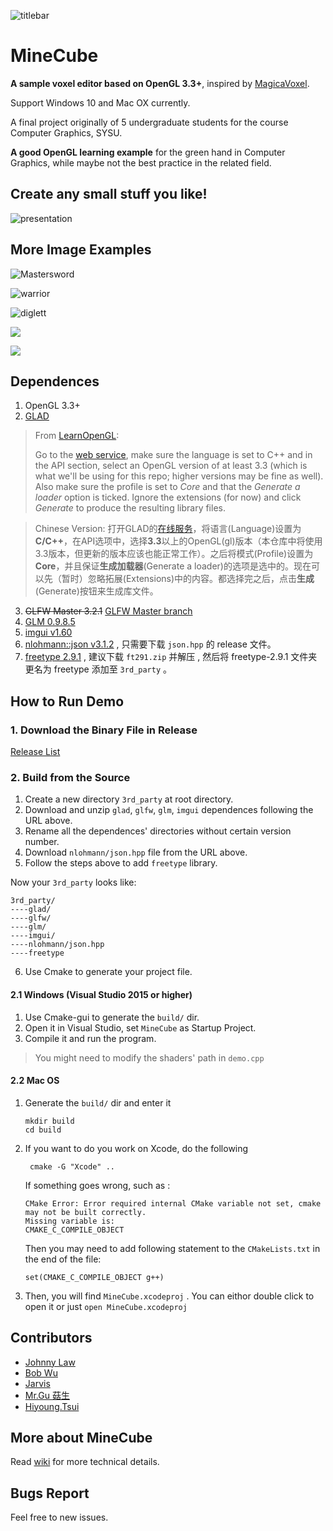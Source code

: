 ![titlebar](./docs/imgs/titlebar.jpg)

# MineCube

**A sample voxel editor based on OpenGL 3.3+**, inspired by [MagicaVoxel](https://ephtracy.github.io/).

Support Windows 10 and Mac OX currently.

A final project originally of 5 undergraduate students for the course Computer Graphics, SYSU.

**A good OpenGL learning example** for the green hand in Computer Graphics, while maybe not the best practice in the related field.

## Create any small stuff you like!

![presentation](./docs/imgs/demo.gif)

## More Image Examples

![Mastersword](./docs/imgs/example/Mastersword.jpg)


![warrior](./docs/imgs/example/Warrior.jpg)

![diglett](./docs/imgs/example/Diglett.jpg)

![](./docs/imgs/example/YellowDuck.jpg)

![](./docs/imgs/example/Dinosaur.jpg)

## Dependences

1. OpenGL 3.3+
2. [GLAD](https://github.com/Dav1dde/glad)


> From [LearnOpenGL](https://learnopengl.com/Getting-started/Creating-a-window):
>
> Go to the [web service](http://glad.dav1d.de/), make sure the language is set to C++ and in the API section, select an OpenGL version of at least 3.3 (which is what we'll be using for this repo; higher versions may be fine as well). Also make sure the profile is set to *Core* and that the *Generate a loader* option is ticked. Ignore the extensions (for now) and click *Generate* to produce the resulting library files.

> Chinese Version: 打开GLAD的[在线服务](http://glad.dav1d.de/)，将语言(Language)设置为**C/C++**，在API选项中，选择**3.3**以上的OpenGL(gl)版本（本仓库中将使用3.3版本，但更新的版本应该也能正常工作）。之后将模式(Profile)设置为**Core**，并且保证**生成加载器**(Generate a loader)的选项是选中的。现在可以先（暂时）忽略拓展(Extensions)中的内容。都选择完之后，点击**生成**(Generate)按钮来生成库文件。

3. ~~GLFW Master 3.2.1~~ [GLFW Master branch](https://github.com/glfw/glfw)
4. [GLM 0.9.8.5](https://github.com/g-truc/glm/releases/tag/0.9.8.5)
5. [imgui v1.60](https://github.com/ocornut/imgui/releases/tag/v1.60)
6. [nlohmann::json v3.1.2](https://github.com/nlohmann/json/releases/tag/v3.1.2) , 只需要下载 `json.hpp` 的 release 文件。
7. [freetype 2.9.1](https://download.savannah.gnu.org/releases/freetype/) , 建议下载 `ft291.zip` 并解压 , 然后将 freetype-2.9.1 文件夹更名为 freetype 添加至 `3rd_party` 。

## How to Run Demo 

### 1. Download the Binary File in Release

[Release List](https://github.com/longjj/MineCube/releases)

### 2. Build from the Source

1. Create a new directory  `3rd_party` at root directory.
2. Download and unzip `glad`, `glfw`, `glm`, `imgui` dependences  following the URL above. 
3. Rename all the dependences' directories without certain version number.
4. Download `nlohmann/json.hpp` file from the URL above.
5. Follow the steps above to add `freetype` library.

Now your `3rd_party` looks like:

```
3rd_party/
----glad/
----glfw/
----glm/
----imgui/
----nlohmann/json.hpp
----freetype
```

6. Use Cmake to generate your project file.

#### 2.1 Windows (Visual Studio 2015 or higher)

1. Use Cmake-gui to generate the `build/` dir.
2. Open it in Visual Studio, set `MineCube` as Startup Project.
3. Compile it and run the program.

> You might need to modify the shaders' path in `demo.cpp`

#### 2.2 Mac OS

1. Generate the `build/` dir and enter it

   ```Shell
   mkdir build
   cd build
   ```

2. If you want to do you work on Xcode, do the following

   ```shell
    cmake -G "Xcode" ..
   ```

   If something goes wrong, such as :

   ```
   CMake Error: Error required internal CMake variable not set, cmake may not be built correctly.
   Missing variable is:
   CMAKE_C_COMPILE_OBJECT
   ```

   Then you may need to add following statement to the `CMakeLists.txt` in the end of the file:

   ```
   set(CMAKE_C_COMPILE_OBJECT g++)
   ```

3. Then, you will find `MineCube.xcodeproj` . You can eithor double click to open it or just `open MineCube.xcodeproj`


## Contributors

- [Johnny Law](https://longjj.com/)
- [Bob Wu](https://github.com/Bowenwu1)
- [Jarvis](https://github.com/Ace-0)
- [Mr.Gu 菇生](https://github.com/mgsweet)
- [Hiyoung.Tsui](https://github.com/15331335)

## More about MineCube

Read [wiki](https://github.com/longjj/MineCube/wiki) for more technical details.

## Bugs Report

Feel free to new issues. 
